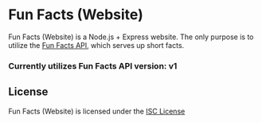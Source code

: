 # Fun Facts (Website)

Fun Facts (Website) is a Node.js + Express website. The only purpose is to utilize the [Fun Facts API](https://github.com/NathanHeffley/FunFactsWebsite), which serves up short facts.

### Currently utilizes Fun Facts API version: v1

## License

Fun Facts (Website) is licensed under the [ISC License](https://opensource.org/licenses/ISC)
